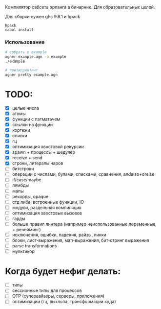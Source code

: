 Компилятор сабсета эрланга в бинарник. Для образовательных целей.

Для сборки нужен ghc 9.6.1 и hpack
```
hpack
cabal install
```

### Использование
```bash
# собрать в example
agner example.agn -o example
./example

# притипринтинг
agner pretty example.agn
```

# TODO:
- [x] целые числа
- [x] атомы
- [x] функции с патматачем
- [x] ссылки на функции
- [x] кортежи
- [x] списки
- [x] гц
- [x] оптимизация хвостовой рекурсии
- [x] spawn + процессы + шедулер
- [x] receive + send
- [x] строки, литералы чаров
- [ ] битстроки
- [ ] операции с числами, булами, списками, сравнения, andalso+orelse
- [ ] if/case/maybe
- [ ] лямбды
- [ ] мапы
- [ ] рекорды, opaque
- [ ] стд либа, встроенные функции, IO
- [ ] модули, раздельная компиляция
- [ ] оптимизация хвостовых вызовов
- [ ] гарды
- [ ] больше правил линтера (например неиспользованные переменные, + ренейминг)
- [ ] исключения, ошибки, падения, райзы, линки
- [ ] блоки, лист-выражения, мап-выражения, бит-стринг выражения
- [ ] parse transformations
- [ ] мультикор

# Когда будет нефиг делать:
- [ ] типы
- [ ] сессионные типы для процессов
- [ ] OTP (супервайзеры, серверы, приложения)
- [ ] оптимизации (гц, выхлопа, трансформации кода)